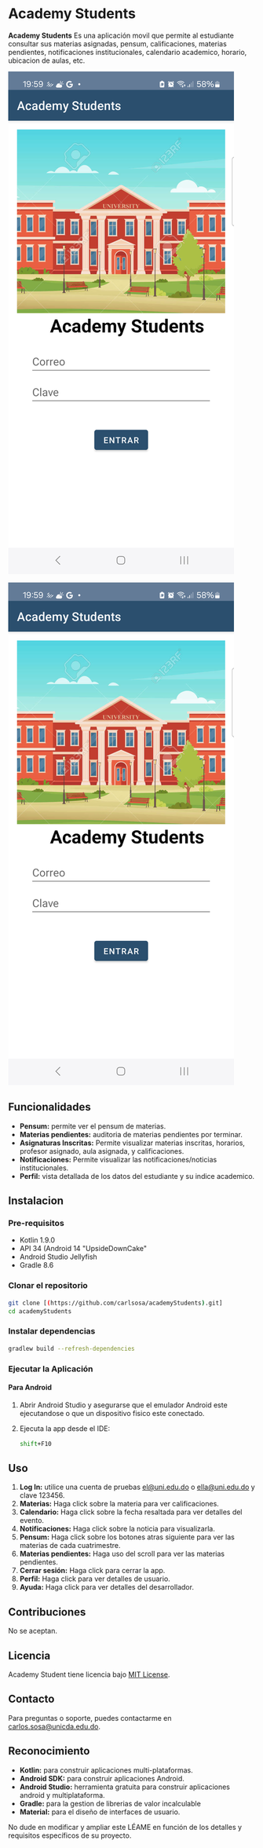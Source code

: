 

# Academy Students

**Academy Students** Es una aplicación movil que permite al estudiante consultar sus materias asignadas, pensum, calificaciones, materias pendientes, notificaciones institucionales, calendario academico, horario, ubicacion de aulas, etc. 

![screenshot](scshot_login.png)

![screenshot](scshot_login.png)


## Funcionalidades

- **Pensum:** permite ver el pensum de materias.
- **Materias pendientes:** auditoria de materias pendientes por terminar.
- **Asignaturas Inscritas:** Permite visualizar materias inscritas, horarios, profesor asignado, aula asignada, y calificaciones.
- **Notificaciones:** Permite visualizar las notificaciones/noticias institucionales.
- **Perfil:** vista detallada de los datos del estudiante y su indice academico.

## Instalacion

### Pre-requisitos

- Kotlin 1.9.0
- API 34 (Android 14 "UpsideDownCake"
- Android Studio Jellyfish
- Gradle 8.6

### Clonar el repositorio

```bash
git clone [(https://github.com/carlsosa/academyStudents).git]
cd academyStudents
```

### Instalar dependencias

```bash
gradlew build --refresh-dependencies
```

### Ejecutar la Aplicación

#### Para Android

1. Abrir Android Studio y asegurarse que el emulador Android este ejecutandose o que un dispositivo fisico este conectado.
2. Ejecuta la app desde el IDE:

    ```bash
    shift+F10
    ```

## Uso

1. **Log In:** utilice una cuenta de pruebas el@uni.edu.do o ella@uni.edu.do y clave 123456.
2. **Materias:** Haga click sobre la materia para ver calificaciones.
3. **Calendario:** Haga click sobre la fecha resaltada para ver detalles del evento.
4. **Notificaciones:** Haga click sobre la noticia para visualizarla.
5. **Pensum:** Haga click sobre los botones atras siguiente para ver las materias de cada cuatrimestre.
6. **Materias pendientes:** Haga uso del scroll para ver las materias pendientes.
7. **Cerrar sesión:** Haga click para cerrar la app.
8. **Perfil:** Haga click para ver detalles de usuario.
9. **Ayuda:** Haga click para ver detalles del desarrollador.

## Contribuciones

No se aceptan.

## Licencia

Academy Student tiene licencia bajo [MIT License](LICENSE).

## Contacto

Para preguntas o soporte, puedes contactarme en [carlos.sosa@unicda.edu.do](mailto:carlos.sosa@unicda.edu.do).

## Reconocimiento

- **Kotlin:** para construir aplicaciones multi-plataformas.
- **Android SDK:** para construir aplicaciones Android.
- **Android Studio:** herramienta gratuita para construir aplicaciones android y multiplataforma.
- **Gradle:** para la gestion de librerias de valor incalculable
- **Material:** para el diseño de interfaces de usuario.



No dude en modificar y ampliar este LÉAME en función de los detalles y requisitos específicos de su proyecto.
